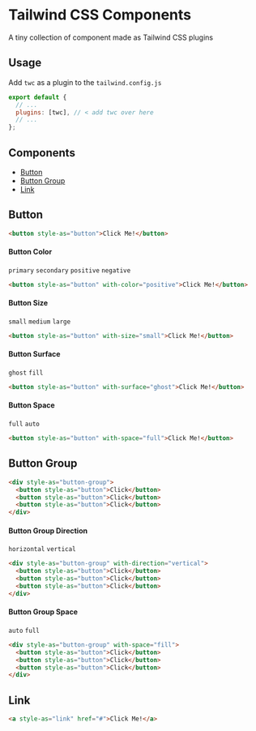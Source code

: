 # Tailwind CSS Components

A tiny collection of component made as Tailwind CSS plugins

## Usage

Add `twc` as a plugin to the `tailwind.config.js`

```js
export default {
  // ...
  plugins: [twc], // < add twc over here
  // ...
};
```

## Components

- [Button](#button)
- [Button Group](#button-group)
- [Link](#link)

## Button

```html
<button style-as="button">Click Me!</button>
```

#### Button Color

`primary` `secondary` `positive` `negative`

```html
<button style-as="button" with-color="positive">Click Me!</button>
```

#### Button Size

`small` `medium` `large`

```html
<button style-as="button" with-size="small">Click Me!</button>
```

#### Button Surface

`ghost` `fill`

```html
<button style-as="button" with-surface="ghost">Click Me!</button>
```

#### Button Space

`full` `auto`

```html
<button style-as="button" with-space="full">Click Me!</button>
```

## Button Group

```html
<div style-as="button-group">
  <button style-as="button">Click</button>
  <button style-as="button">Click</button>
  <button style-as="button">Click</button>
</div>
```

#### Button Group Direction

`horizontal` `vertical`

```html
<div style-as="button-group" with-direction="vertical">
  <button style-as="button">Click</button>
  <button style-as="button">Click</button>
  <button style-as="button">Click</button>
</div>
```

#### Button Group Space

`auto` `full`

```html
<div style-as="button-group" with-space="fill">
  <button style-as="button">Click</button>
  <button style-as="button">Click</button>
  <button style-as="button">Click</button>
</div>
```

## Link

```html
<a style-as="link" href="#">Click Me!</a>
```
